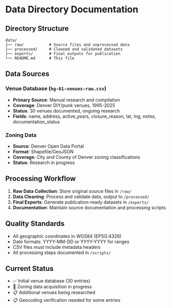 # Data Directory Documentation

## Directory Structure

```
data/
├── raw/           # Source files and unprocessed data
├── processed/     # Cleaned and validated datasets
├── exports/       # Final outputs for publication
└── README.md      # This file
```

## Data Sources

### Venue Database (`hg-01-venues-raw.csv`)
- **Primary Source**: Manual research and compilation
- **Coverage**: Denver DIY/punk venues, 1995-2025
- **Status**: 30 venues documented, ongoing research
- **Fields**: name, address, active_years, closure_reason, lat, lng, notes, documentation_status

### Zoning Data
- **Source**: Denver Open Data Portal
- **Format**: Shapefile/GeoJSON
- **Coverage**: City and County of Denver zoning classifications
- **Status**: Research in progress

## Processing Workflow

1. **Raw Data Collection**: Store original source files in `/raw/`
2. **Data Cleaning**: Process and validate data, output to `/processed/`
3. **Final Exports**: Generate publication-ready datasets in `/exports/`
4. **Documentation**: Maintain source documentation and processing scripts

## Quality Standards

- All geographic coordinates in WGS84 (EPSG:4326)
- Date formats: YYYY-MM-DD or YYYY-YYYY for ranges
- CSV files must include metadata headers
- All processing steps documented in `/scripts/`

## Current Status

- ✅ Initial venue database (30 entries)
- 🔄 Zoning data acquisition in progress
- 📋 Additional venues being researched
- 📋 Geocoding verification needed for some entries